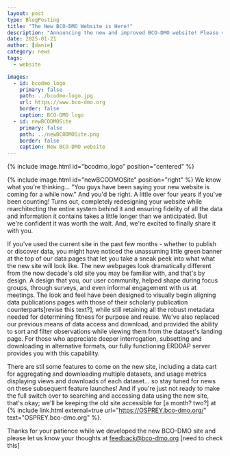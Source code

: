 ```yaml
---
layout: post
type: BlogPosting
title: "The New BCO-DMO Website is Here!"
description: "Announcing the new and improved BCO-DMO website! Please visit and let us know your thoughts!"
date: 2025-01-21
author: [danie]
category: news
tags: 
  - website

images:
  - id: bcodmo_logo
    primary: false
    path: ../bcodmo-logo.jpg
    url: https://www.bco-dmo.org
    border: false
    caption: BCO-DMO logo
  - id: newBCODMOSite
    primary: false
    path: ../newBCODMOSite.png
    border: false
    caption: New BCO-DMO website
---
```

{% include image.html id="bcodmo_logo" position="centered" %}

{% include image.html id="newBCODMOSite" position="right" %}
We know what you're thinking... "You guys have been saying your new website is coming for a while now." And you'd be right. A little over four years if you've been counting! Turns out, completely redesigning your website while rearchitecting the entire system behind it and ensuring fidelity of all the data and information it contains takes a little longer than we anticipated. But we're confident it was worth the wait. And, we're excited to finally share it with you.

If you've used the current site in the past few months - whether to publish or discover data, you might have noticed the unassuming little green banner at the top of our data pages that let you take a sneak peek into what what the new site will look like. The new webpages look dramatically different from the now decade's old site you may be familiar with, and that's by design. A design that you, our user community, helped shape during focus groups, through surveys, and even informal engagement with us at meetings. The look and feel have been designed to visually begin aligning data publications pages with those of their scholarly publication counterparts[revise this text?], while still retaining all the robust metadata needed for determining fitness for purpose and reuse. We've also replaced our previous means of data access and download, and provided the ability to sort and filter observations while viewing them from the dataset's landing page. For those who appreciate deeper interrogation, subsetting and downloading in alternative formats, our fully functioning ERDDAP server provides you with this capability.

There are stil some features to come on the new site, including a data cart for aggregating and downloading multiple datasets, and usage metrics displaying views and downloads of each dataset... so stay tuned for news on these subsequent feature launches! And if you're just not ready to make the full switch over to searching and accessing data using the new site, that's okay; we'll be keeping the old site accessible for [a month? two?] at {% include link.html external=true url="https://OSPREY.bco-dmo.org/" text="OSPREY.bco-dmo.org" %}. 

Thanks for your patience while we developed the new BCO-DMO site and please let us know your thoughts at feedback@bco-dmo.org [need to check this] 
